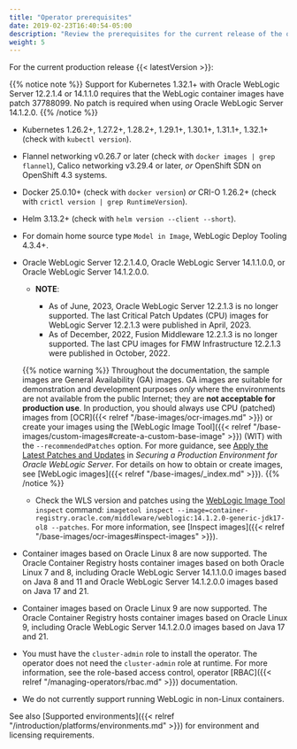 ```yaml
---
title: "Operator prerequisites"
date: 2019-02-23T16:40:54-05:00
description: "Review the prerequisites for the current release of the operator."
weight: 5
---
```


For the current production release {{< latestVersion >}}:

{{% notice note %}}
Support for Kubernetes 1.32.1+ with Oracle WebLogic Server 12.2.1.4 or 14.1.1.0 requires that the WebLogic container images have patch 37788099. No patch is required when using Oracle WebLogic Server 14.1.2.0.
{{% /notice %}}

* Kubernetes 1.26.2+, 1.27.2+, 1.28.2+, 1.29.1+, 1.30.1+, 1.31.1+, 1.32.1+ (check with `kubectl version`).
* Flannel networking v0.26.7 or later (check with `docker images | grep flannel`), Calico networking v3.29.4 or later,
 *or* OpenShift SDN on OpenShift 4.3 systems.
* Docker 25.0.10+ (check with `docker version`) *or* CRI-O 1.26.2+ (check with `crictl version | grep RuntimeVersion`).
* Helm 3.13.2+ (check with `helm version --client --short`).
* For domain home source type `Model in Image`, WebLogic Deploy Tooling 4.3.4+.
* Oracle WebLogic Server 12.2.1.4.0, Oracle WebLogic Server 14.1.1.0.0, or Oracle WebLogic Server 14.1.2.0.0.
   * **NOTE**:

      * As of June, 2023, Oracle WebLogic Server 12.2.1.3 is no longer supported. The last Critical Patch Updates (CPU) images for WebLogic Server 12.2.1.3 were published in April, 2023.
      * As of December, 2022, Fusion Middleware 12.2.1.3 is no longer supported.  The last CPU images for FMW Infrastructure 12.2.1.3 were published in October, 2022.

   {{% notice warning %}}
   Throughout the documentation, the sample images are General Availability (GA) images. GA images are suitable for demonstration and development purposes _only_ where the environments are not available from the public Internet; they are **not acceptable for production use**. In production, you should always use CPU (patched) images from [OCR]({{< relref "/base-images/ocr-images.md" >}}) or create your images using the [WebLogic Image Tool]({{< relref "/base-images/custom-images#create-a-custom-base-image" >}}) (WIT) with the `--recommendedPatches` option. For more guidance, see [Apply the Latest Patches and Updates](https://www.oracle.com/pls/topic/lookup?ctx=en/middleware/standalone/weblogic-server/14.1.1.0&id=LOCKD-GUID-2DA84185-46BA-4D7A-80D2-9D577A4E8DE2) in _Securing a Production Environment for Oracle WebLogic Server_. For details on how to obtain or create images, see [WebLogic images]({{< relref "/base-images/_index.md" >}}).
   {{% /notice %}}
   * Check the WLS version and patches using the [WebLogic Image Tool](https://oracle.github.io/weblogic-image-tool/userguide/tools/inspect-image/) `inspect` command: `imagetool inspect --image=container-registry.oracle.com/middleware/weblogic:14.1.2.0-generic-jdk17-ol8 --patches`. For more information, see [Inspect images]({{< relref "/base-images/ocr-images#inspect-images" >}}).
* Container images based on Oracle Linux 8 are now supported. The Oracle Container Registry hosts container images
  based on both Oracle Linux 7 and 8, including Oracle WebLogic Server 14.1.1.0.0 images based on Java 8 and 11 and Oracle WebLogic Server 14.1.2.0.0 images based on Java 17 and 21.
* Container images based on Oracle Linux 9 are now supported. The Oracle Container Registry hosts container images
  based on Oracle Linux 9, including Oracle WebLogic Server 14.1.2.0.0 images based on Java 17 and 21.
* You must have the `cluster-admin` role to install the operator.  The operator does
  not need the `cluster-admin` role at runtime. For more information,
  see the role-based access control, operator
  [RBAC]({{< relref "/managing-operators/rbac.md" >}}) documentation.
* We do not currently support running WebLogic in non-Linux containers.

See also [Supported environments]({{< relref "/introduction/platforms/environments.md" >}}) for environment and licensing requirements.
